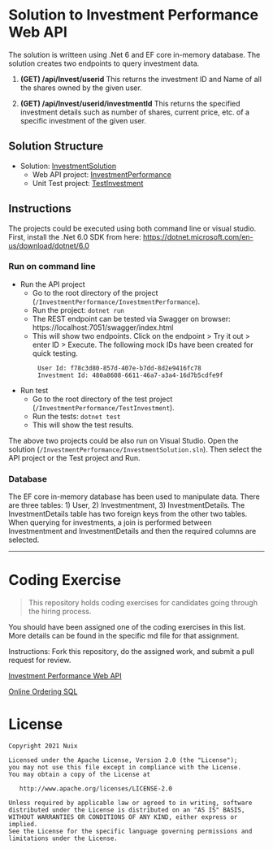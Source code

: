 # Solution to Investment Performance Web API

The solution is writteen using .Net 6 and EF core in-memory database. The solution creates two endpoints to query investment data. 
1. **(GET) /api​/Invest​/userid** This returns the investment ID and Name of all the shares owned by the given user. 

2. **(GET) /api​/Invest​/userid/investmentId** This returns the specified investment details such as number of shares, current price, etc. of a specific investment of the given user.

## Solution Structure
* Solution: [InvestmentSolution](InvestmentPerformance/)
    - Web API project: [InvestmentPerformance](InvestmentPerformance/InvestmentPerformance/)
    - Unit Test project: [TestInvestment](InvestmentPerformance/TestInvestment)

## Instructions

The projects could be executed using both command line or visual studio. First, install the .Net 6.0 SDK from here: https://dotnet.microsoft.com/en-us/download/dotnet/6.0 

### Run on command line

* Run the API project
    - Go to the root directory of the project (`/InvestmentPerformance/InvestmentPerformance`).
    - Run the project: `dotnet run`
    - The REST endpoint can be tested via Swagger on browser: https://localhost:7051/swagger/index.html
    - This will show two endpoints. Click on the endpoint > Try it out > enter ID > Execute. The following mock IDs have been created for quick testing.
```
        User Id: f78c3d80-857d-407e-b7dd-8d2e9416fc78
        Investment Id: 480a8608-6611-46a7-a3a4-16d7b5cdfe9f
```
* Run test 
    - Go to the root directory of the test project (`/InvestmentPerformance/TestInvestment`).
    - Run the tests: `dotnet test`
    - This will show the test results.

The above two projects could be also run on Visual Studio. Open the solution (`/InvestmentPerformance/InvestmentSolution.sln`). Then select the API project or the Test project and Run.   

### Database
The EF core in-memory database has been used to manipulate data. There are three tables: 1) User, 2) Investmentment, 3) InvestmentDetails. The InvestmentDetails table has two foreign keys from the other two tables. When querying for investments, a join is performed between Investmentment and InvestmentDetails and then the required columns are selected. 
 
 ------------------

# Coding Exercise
> This repository holds coding exercises for candidates going through the hiring process.

You should have been assigned one of the coding exercises in this list.  More details can be found in the specific md file for that assignment.

Instructions: Fork this repository, do the assigned work, and submit a pull request for review.

[Investment Performance Web API](InvestmentPerformanceWebAPI.md#investment-performance-web-api)

[Online Ordering SQL](OnlineOrderingSQL.md#online-ordering)

# License

```
Copyright 2021 Nuix

Licensed under the Apache License, Version 2.0 (the "License");
you may not use this file except in compliance with the License.
You may obtain a copy of the License at

   http://www.apache.org/licenses/LICENSE-2.0

Unless required by applicable law or agreed to in writing, software
distributed under the License is distributed on an "AS IS" BASIS,
WITHOUT WARRANTIES OR CONDITIONS OF ANY KIND, either express or implied.
See the License for the specific language governing permissions and
limitations under the License.
```
